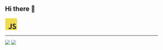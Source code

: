 ## Hi there 👋


<div>
    <i class="fa-brands fa-java"></i>
  <img src="https://github.com/devicons/devicon/blob/master/icons/javascript/javascript-original.svg" title="JavaScript" alt="JavaScript" width="40" height="40"/>&nbsp;

 

</div>

---


<div align = "left">
<img height = "200em" src="https://github-readme-stats.vercel.app/api/top-langs/?username=walidabdel&show_icons=true&theme=bear&count_private=true"/>
<img height = "200em" src="https://github-readme-stats.vercel.app/api?username=walidabdel&show_icons=true&show_icons=true&theme=bear&count_private=true" />
</div>

